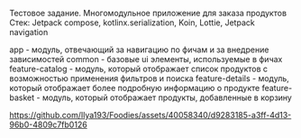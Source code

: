 Тестовое задание. Многомодульное приложение для заказа продуктов
Стек: Jetpack compose, kotlinx.serialization, Koin, Lottie, Jetpack navigation

app - модуль, отвечающий за навигацию по фичам и за внедрение зависимостей
common - базовые ui элементы, используемые в фичах
feature-catalog - модуль, который отображает список продуктов с возможностью применения фильтров и поиска
feature-details - модуль, который отображает более подробную информацию о продукте
feature-basket - модуль, который отображает продукты, добавленные в корзину

https://github.com/Ilya193/Foodies/assets/40058340/d9283185-a3ff-4d13-96b0-4809c7fb0126

